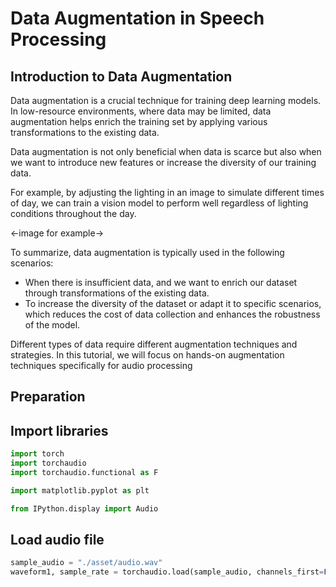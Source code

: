 # Data Augmentation in Speech Processing

## Introduction to Data Augmentation

Data augmentation is a crucial technique for training deep learning models. In low-resource environments, where data may be limited, data augmentation helps enrich the training set by applying various transformations to the existing data.

Data augmentation is not only beneficial when data is scarce but also when we want to introduce new features or increase the diversity of our training data. 

For example, by adjusting the lighting in an image to simulate different times of day, we can train a vision model to perform well regardless of lighting conditions throughout the day.

<-image for example->

To summarize, data augmentation is typically used in the following scenarios:

- When there is insufficient data, and we want to enrich our dataset through transformations of the existing data.
- To increase the diversity of the dataset or adapt it to specific scenarios, which reduces the cost of data collection and enhances the robustness of the model.

Different types of data require different augmentation techniques and strategies. In this tutorial, we will focus on hands-on augmentation techniques specifically for audio processing

## Preparation
## Import libraries
```python
import torch
import torchaudio
import torchaudio.functional as F

import matplotlib.pyplot as plt

from IPython.display import Audio
```

## Load audio file
```python
sample_audio = "./asset/audio.wav"
waveform1, sample_rate = torchaudio.load(sample_audio, channels_first=False)

```